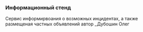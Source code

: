 ### Информационный стенд
Сервис информирвоания о возможных инцидентах, а также размещеная частных объявлений
автор _Дубошин Олег
